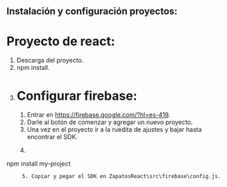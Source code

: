 ## Instalación y configuración proyectos:
# Proyecto de react:
1. Descarga del proyecto.
2. npm install.
3. # Configurar firebase:
     1. Entrar en https://firebase.google.com/?hl=es-419.
     2. Darle al botón de comenzar y agregar un nuevo proyecto.
     3. Una vez en el proyecto ir a la ruedita de ajustes y bajar hasta encontrar el SDK.
     4. ```bash
  npm install my-project
```
     5. Copiar y pegar el SDK en ZapatosReact\src\firebase\config.js.
